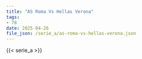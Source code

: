 ```yaml
---
title: "AS Roma Vs Hellas Verona"
tags:
- 78
date: 2025-04-26
file_json: /serie_a/as-roma-vs-hellas-verona.json
---
```


{{< serie_a >}}

